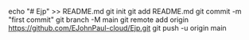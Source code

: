 echo "# Ejp" >> README.md
git init
git add README.md
git commit -m "first commit"
git branch -M main
git remote add origin https://github.com/EJohnPaul-cloud/Ejp.git
git push -u origin main
